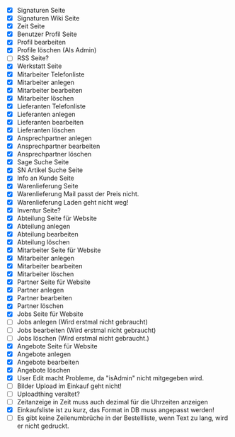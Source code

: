 - [x] Signaturen Seite
- [x] Signaturen Wiki Seite
- [x] Zeit Seite
- [x] Benutzer Profil Seite
- [x] Profil bearbeiten
- [x] Profile löschen (Als Admin)
- [ ] RSS Seite?
- [x] Werkstatt Seite
- [x] Mitarbeiter Telefonliste
- [x] Mitarbeiter anlegen
- [x] Mitarbeiter bearbeiten
- [x] Mitarbeiter löschen
- [x] Lieferanten Telefonliste
- [x] Lieferanten anlegen
- [x] Lieferanten bearbeiten
- [x] Lieferanten löschen
- [x] Ansprechpartner anlegen
- [x] Ansprechpartner bearbeiten
- [x] Ansprechpartner löschen
- [x] Sage Suche Seite
- [x] SN Artikel Suche Seite
- [x] Info an Kunde Seite
- [x] Warenlieferung Seite
- [x] Warenlieferung Mail passt der Preis nicht.
- [x] Warenlieferung Laden geht nicht weg!
- [x] Inventur Seite?
- [x] Abteilung Seite für Website
- [x] Abteilung anlegen
- [x] Abteilung bearbeiten
- [x] Abteilung löschen
- [x] Mitarbeiter Seite für Website
- [x] Mitarbeiter anlegen
- [x] Mitarbeiter bearbeiten
- [x] Mitarbeiter löschen
- [x] Partner Seite für Website
- [x] Partner anlegen
- [x] Partner bearbeiten
- [x] Partner löschen
- [x] Jobs Seite für Website
- [ ] Jobs anlegen (Wird erstmal nicht gebraucht)
- [ ] Jobs bearbeiten (Wird erstmal nicht gebraucht)
- [ ] Jobs löschen (Wird erstmal nicht gebraucht.)
- [x] Angebote Seite für Website
- [x] Angebote anlegen
- [x] Angebote bearbeiten
- [x] Angebote löschen
- [x] User Edit macht Probleme, da "isAdmin" nicht mitgegeben wird.
- [ ] Bilder Upload im Einkauf geht nicht!
- [ ] Uploadthing veraltet?
- [ ] Zeitanzeige in Zeit muss auch dezimal für die Uhrzeiten anzeigen
- [x] Einkaufsliste ist zu kurz, das Format in DB muss angepasst werden!
- [ ] Es gibt keine Zeilenumbrüche in der Bestellliste, wenn Text zu lang, wird er nicht gedruckt.